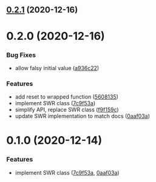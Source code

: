 ## [0.2.1](https://github.com/tkesgar/reine/compare/v0.2.0...v0.2.1) (2020-12-16)

# 0.2.0 (2020-12-16)

### Bug Fixes

- allow falsy initial value
  ([a936c22](https://github.com/tkesgar/reine/commit/a936c22ce71793ca77a288d5da7887b82609e7c3))

### Features

- add reset to wrapped function
  ([5608135](https://github.com/tkesgar/reine/commit/5608135afeb7a4ffaffae2d432ef52d206622760))
- implement SWR class
  ([7c9f53a](https://github.com/tkesgar/reine/commit/7c9f53a70f18aeb5949da0dd13cfbe660a9bccc6))
- simplify API, replace SWR class
  ([f9f159c](https://github.com/tkesgar/reine/commit/f9f159c7a4003bf2091718bf3906ce38ca357607))
- update SWR implementation to match docs
  ([0aaf03a](https://github.com/tkesgar/reine/commit/0aaf03a8cdc4e8d16bb858c413f9ec2763be6db1))

# 0.1.0 (2020-12-14)

### Features

- implement SWR class
  ([7c9f53a](https://github.com/tkesgar/reine/commit/7c9f53a70f18aeb5949da0dd13cfbe660a9bccc6),
  [0aaf03a](https://github.com/tkesgar/reine/commit/0aaf03a8cdc4e8d16bb858c413f9ec2763be6db1))
